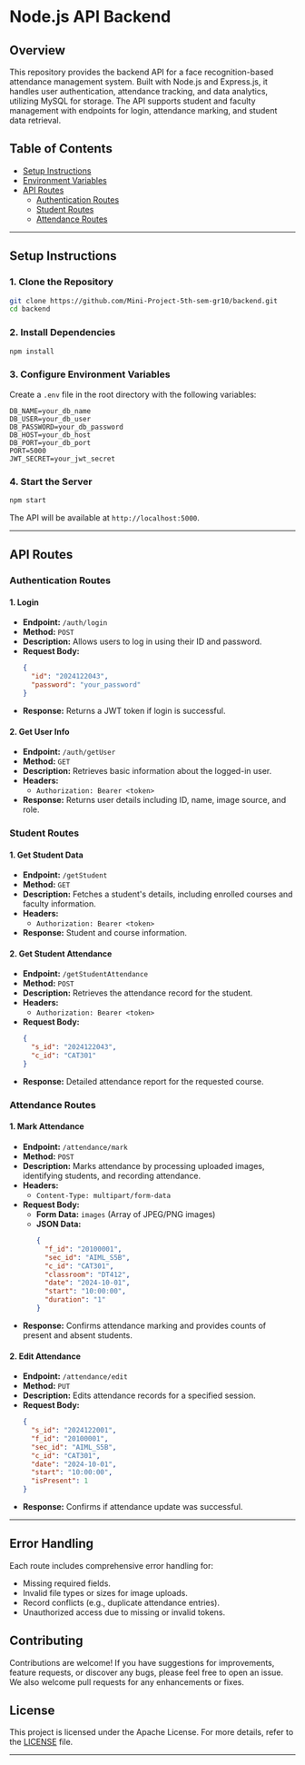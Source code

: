 # Node.js API Backend

## Overview

This repository provides the backend API for a face recognition-based attendance management system. Built with Node.js and Express.js, it handles user authentication, attendance tracking, and data analytics, utilizing MySQL for storage. The API supports student and faculty management with endpoints for login, attendance marking, and student data retrieval.

## Table of Contents

- [Setup Instructions](#setup-instructions)
- [Environment Variables](#environment-variables)
- [API Routes](#api-routes)
  - [Authentication Routes](#authentication-routes)
  - [Student Routes](#student-routes)
  - [Attendance Routes](#attendance-routes)

---

## Setup Instructions

### 1. Clone the Repository

```bash
git clone https://github.com/Mini-Project-5th-sem-gr10/backend.git
cd backend
```

### 2. Install Dependencies

```bash
npm install
```

### 3. Configure Environment Variables

Create a `.env` file in the root directory with the following variables:

```plaintext
DB_NAME=your_db_name
DB_USER=your_db_user
DB_PASSWORD=your_db_password
DB_HOST=your_db_host
DB_PORT=your_db_port
PORT=5000
JWT_SECRET=your_jwt_secret
```

### 4. Start the Server

```bash
npm start
```

The API will be available at `http://localhost:5000`.

---

## API Routes

### Authentication Routes

#### 1. Login

- **Endpoint:** `/auth/login`
- **Method:** `POST`
- **Description:** Allows users to log in using their ID and password.
- **Request Body:**
  ```json
  {
    "id": "2024122043",
    "password": "your_password"
  }
  ```
- **Response:** Returns a JWT token if login is successful.

#### 2. Get User Info

- **Endpoint:** `/auth/getUser`
- **Method:** `GET`
- **Description:** Retrieves basic information about the logged-in user.
- **Headers:**
  - `Authorization: Bearer <token>`
- **Response:** Returns user details including ID, name, image source, and role.

### Student Routes

#### 1. Get Student Data

- **Endpoint:** `/getStudent`
- **Method:** `GET`
- **Description:** Fetches a student's details, including enrolled courses and faculty information.
- **Headers:**
  - `Authorization: Bearer <token>`
- **Response:** Student and course information.

#### 2. Get Student Attendance

- **Endpoint:** `/getStudentAttendance`
- **Method:** `POST`
- **Description:** Retrieves the attendance record for the student.
- **Headers:**
  - `Authorization: Bearer <token>`
- **Request Body:**
  ```json
  {
    "s_id": "2024122043",
    "c_id": "CAT301"
  }
  ```
- **Response:** Detailed attendance report for the requested course.

### Attendance Routes

#### 1. Mark Attendance

- **Endpoint:** `/attendance/mark`
- **Method:** `POST`
- **Description:** Marks attendance by processing uploaded images, identifying students, and recording attendance.
- **Headers:**
  - `Content-Type: multipart/form-data`
- **Request Body:**
  - **Form Data:** `images` (Array of JPEG/PNG images)
  - **JSON Data:**
    ```json
    {
      "f_id": "20100001",
      "sec_id": "AIML_S5B",
      "c_id": "CAT301",
      "classroom": "DT412",
      "date": "2024-10-01",
      "start": "10:00:00",
      "duration": "1"
    }
    ```
- **Response:** Confirms attendance marking and provides counts of present and absent students.

#### 2. Edit Attendance

- **Endpoint:** `/attendance/edit`
- **Method:** `PUT`
- **Description:** Edits attendance records for a specified session.
- **Request Body:**
  ```json
  {
    "s_id": "2024122001",
    "f_id": "20100001",
    "sec_id": "AIML_S5B",
    "c_id": "CAT301",
    "date": "2024-10-01",
    "start": "10:00:00",
    "isPresent": 1
  }
  ```
- **Response:** Confirms if attendance update was successful.

---

## Error Handling

Each route includes comprehensive error handling for:

- Missing required fields.
- Invalid file types or sizes for image uploads.
- Record conflicts (e.g., duplicate attendance entries).
- Unauthorized access due to missing or invalid tokens.

## Contributing

Contributions are welcome! If you have suggestions for improvements, feature requests, or discover any bugs, please feel free to open an issue. We also welcome pull requests for any enhancements or fixes.

## License

This project is licensed under the Apache License. For more details, refer to the [LICENSE](LICENSE) file.

---
